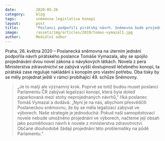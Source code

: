 ```yaml
---
date:         2020-05-26
category:     blog
tags:         sněmovna legislativa konopí
layout:       post
title:        "Poslanci podpořili pirátský návrh. Sněmovna bude projednávat novelu o samopěstování konopí"
image:        /assets/img/articles/2019/tomas-vymazal1.jpg
author:       Mediální odbor
---  
```




Praha, 26. května 2020 – Poslanecká sněmovna na úterním jednání podpořila návrh pirátského poslance Tomáše Vymazala, aby se spojilo projednávání dvou novel zákona o návykových látkách. Novela z pera Ministerstva zdravotnictví se zabývá vyšší dostupností léčebného konopí, ta pirátská zase reguluje nakládání s konopím pro vlastní potřebu. Oba tisky by se měly projednat ještě v rámci probíhající 49. schůze Sněmovny.

> „Je to malý ale významný krok. Poprvé se totiž budou muset poslanci Parlamentu ČR zabývat legalizaci konopí, která byla doteď zaparkovaná mezi stohy neprojednaných návrhů,” říká poslanec Tomáš Vymazal a dodává: „Nyní je na nás, abychom přesvědčili Poslaneckou sněmovnu, že by se měla legalizací zabývat ve výborech. Naše strategie je jednoduchá: Pokud naší samopěstovací novele nebude umožněno projednání ve výborech, načteme její obsah jako pozměňovací návrh k novele z ministerstva zdravotnictví. Občané dlouhodobě žádají projednání této problematiky na půdě Parlamentu.”
